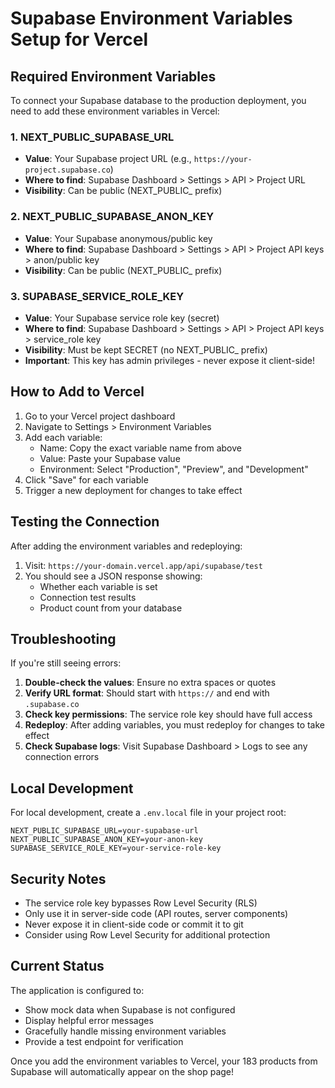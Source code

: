 # Supabase Environment Variables Setup for Vercel

## Required Environment Variables

To connect your Supabase database to the production deployment, you need to add these environment variables in Vercel:

### 1. NEXT_PUBLIC_SUPABASE_URL
- **Value**: Your Supabase project URL (e.g., `https://your-project.supabase.co`)
- **Where to find**: Supabase Dashboard > Settings > API > Project URL
- **Visibility**: Can be public (NEXT_PUBLIC_ prefix)

### 2. NEXT_PUBLIC_SUPABASE_ANON_KEY
- **Value**: Your Supabase anonymous/public key
- **Where to find**: Supabase Dashboard > Settings > API > Project API keys > anon/public key
- **Visibility**: Can be public (NEXT_PUBLIC_ prefix)

### 3. SUPABASE_SERVICE_ROLE_KEY
- **Value**: Your Supabase service role key (secret)
- **Where to find**: Supabase Dashboard > Settings > API > Project API keys > service_role key
- **Visibility**: Must be kept SECRET (no NEXT_PUBLIC_ prefix)
- **Important**: This key has admin privileges - never expose it client-side!

## How to Add to Vercel

1. Go to your Vercel project dashboard
2. Navigate to Settings > Environment Variables
3. Add each variable:
   - Name: Copy the exact variable name from above
   - Value: Paste your Supabase value
   - Environment: Select "Production", "Preview", and "Development"
4. Click "Save" for each variable
5. Trigger a new deployment for changes to take effect

## Testing the Connection

After adding the environment variables and redeploying:

1. Visit: `https://your-domain.vercel.app/api/supabase/test`
2. You should see a JSON response showing:
   - Whether each variable is set
   - Connection test results
   - Product count from your database

## Troubleshooting

If you're still seeing errors:

1. **Double-check the values**: Ensure no extra spaces or quotes
2. **Verify URL format**: Should start with `https://` and end with `.supabase.co`
3. **Check key permissions**: The service role key should have full access
4. **Redeploy**: After adding variables, you must redeploy for changes to take effect
5. **Check Supabase logs**: Visit Supabase Dashboard > Logs to see any connection errors

## Local Development

For local development, create a `.env.local` file in your project root:

```env
NEXT_PUBLIC_SUPABASE_URL=your-supabase-url
NEXT_PUBLIC_SUPABASE_ANON_KEY=your-anon-key
SUPABASE_SERVICE_ROLE_KEY=your-service-role-key
```

## Security Notes

- The service role key bypasses Row Level Security (RLS)
- Only use it in server-side code (API routes, server components)
- Never expose it in client-side code or commit it to git
- Consider using Row Level Security for additional protection

## Current Status

The application is configured to:
- Show mock data when Supabase is not configured
- Display helpful error messages
- Gracefully handle missing environment variables
- Provide a test endpoint for verification

Once you add the environment variables to Vercel, your 183 products from Supabase will automatically appear on the shop page!